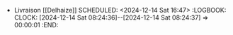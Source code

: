 - Livraison [[Delhaize]]
  SCHEDULED: <2024-12-14 Sat 16:47>
  :LOGBOOK:
  CLOCK: [2024-12-14 Sat 08:24:36]--[2024-12-14 Sat 08:24:37] =>  00:00:01
  :END: